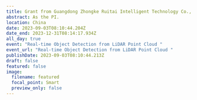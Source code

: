 ```yaml
---
title: Grant from Guangdong Zhongke Ruitai Intelligent Technology Co., Ltd
abstract: As the PI.
location: China
date: 2023-09-03T08:10:44.204Z
date_end: 2023-12-31T08:14:17.934Z
all_day: true
event: "Real-time Object Detection from LiDAR Point Cloud "
event_url: "Real-time Object Detection from LiDAR Point Cloud "
publishDate: 2023-09-03T08:10:44.213Z
draft: false
featured: false
image:
  filename: featured
  focal_point: Smart
  preview_only: false
---
```

